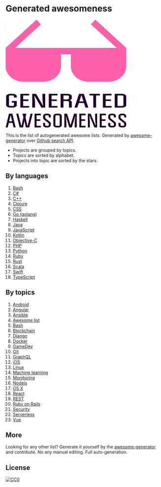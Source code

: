 # Generated awesomeness

![Logo](logo.png)

This is the list of autogenerated awesome lists. Generated by [awesome-generator](https://github.com/orsinium/awesome-generator) over [Github search API](https://developer.github.com/v3/search/#search-repositories).

* Projects are grouped by topics.
* Topics are sorted by alphabet.
* Projects into topic are sorted by the stars.


## By languages

1. [Bash](languages/bash.md)
1. [C#](languages/csharp.md)
1. [C++](languages/cpp.md)
1. [Clojure](languages/clojure.md)
1. [CSS](languages/css.md)
1. [Go (golang)](languages/go.md)
1. [Haskell](languages/haskell.md)
1. [Java](languages/java.md)
1. [JavaScript](languages/js.md)
1. [Kotlin](languages/kotlin.md)
1. [Objective-C](languages/objective-c.md)
1. [PHP](languages/php.md)
1. [Python](languages/python.md)
1. [Ruby](languages/ruby.md)
1. [Rust](languages/rust.md)
1. [Scala](languages/scala.md)
1. [Swift](languages/swift.md)
1. [TypeScript](languages/typescript.md)


## By topics

1. [Android](topics/android.md)
1. [Angular](topics/angular.md)
1. [Ansible](topics/ansible.md)
1. [Awesome list](topics/awesome-list.md)
1. [Bash](topics/bash.md)
1. [Blockchain](topics/blockchain.md)
1. [Django](topics/django.md)
1. [Docker](topics/docker.md)
1. [GameDev](topics/gamedev.md)
1. [Git](topics/git.md)
1. [GraphQL](topics/graphql.md)
1. [iOS](topics/ios.md)
1. [Linux](topics/linux.md)
1. [Machine learning](topics/machine-learning.md)
1. [Monitoring](topics/monitoring.md)
1. [Nodejs](topics/nodejs.md)
1. [OS X](topics/osx.md)
1. [React](topics/react.md)
1. [REST](topics/rest.md)
1. [Ruby on Rails](topics/ruby-on-rails.md)
1. [Security](topics/security.md)
1. [Serverless](topics/serverless.md)
1. [Vue](topics/vue.md)


## More

Looking for any other list? Generate it yourself by the [awesome-generator](https://github.com/orsinium/awesome-generator) and contribute. No any manual editing. Full auto-generation.

## License

[![CC0](http://mirrors.creativecommons.org/presskit/buttons/88x31/svg/cc-zero.svg)](https://creativecommons.org/publicdomain/zero/1.0/)
